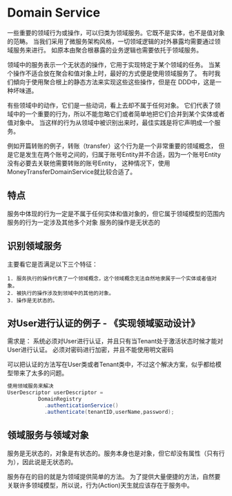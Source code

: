 # Domain Service

一些重要的领域行为或操作，可以归类为领域服务。它既不是实体，也不是值对象的范畴。
当我们采用了微服务架构风格，一切领域逻辑的对外暴露均需要通过领域服务来进行。
如原本由聚合根暴露的业务逻辑也需要依托于领域服务。

领域中的服务表示一个无状态的操作，它用于实现特定于某个领域的任务。
当某个操作不适合放在聚合和值对象上时，最好的方式便是使用领域服务了。
有时我们傾向于使用聚合根上的静态方法来实现这些这些操作，但是在 DDD中，这是一种坏味道。

有些领域中的动作，它们是一些动词，看上去却不属于任何对象。
它们代表了领域中的一个重要的行为，所以不能忽略它们或者简单地把它们合并到某个实体或者值对象中。
当这样的行为从领域中被识别出来时，最佳实践是将它声明成一个服务。

例如开篇转账的例子，转账（transfer）这个行为是一个非常重要的领域概念，
但是它是发生在两个账号之间的，归属于账号Entity并不合适，因为一个账号Entity没有必要去关联他需要转账的账号Entity，
这种情况下，使用MoneyTransferDomainService就比较合适了。

## 特点
服务中体现的行为一定是不属于任何实体和值对象的，但它属于领域模型的范围内
服务的行为一定涉及其他多个对象
服务的操作是无状态的

## 识别领域服务
主要看它是否满足以下三个特征：
```text
1. 服务执行的操作代表了一个领域概念，这个领域概念无法自然地隶属于一个实体或者值对象。
2. 被执行的操作涉及到领域中的其他的对象。
3. 操作是无状态的。
```
## 对User进行认证的例子 - 《实现领域驱动设计》
需求是：
系统必须对User进行认证，并且只有当Tenant处于激活状态时候才能对User进行认证。
必须对密码进行加密，并且不能使用明文密码

可以把认证的方法写在User类或者Tenant类中，不过这个解决方案，似乎都给模型带来了太多的问题。

```java
使用领域服务来解决
UserDescriptor userDescriptor = 
          DomainRegistry
            .authenticationService()
            .authenticate(tenantID,userName,password);
```

## 领域服务与领域对象

服务是无状态的，对象是有状态的。服务本身也是对象，但它却没有属性（只有行为），因此说是无状态的。

服务存在的目的就是为领域提供简单的方法。
为了提供大量便捷的方法，自然要关联许多领域模型，所以说，行为(Action)天生就应该存在于服务中。